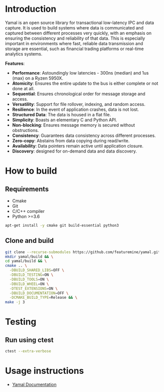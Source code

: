 # Introduction

Yamal is an open source library for transactional low-latency IPC and data capture. It is used to build systems where data is communicated and captured between different processes very quickly, with an emphasis on ensuring the consistency and reliability of that data. This is especially important in environments where fast, reliable data transmission and storage are essential, such as financial trading platforms or real-time analytics systems.

**Features**:
- **Performance**: Astoundingly low latencies - 300ns (median) and 1us (max) on a Ryzen 5950X.
- **Atomicity**: Ensures the entire update to the bus is either complete or not done at all.
- **Sequential**: Ensures chronological order for message storage and access.
- **Versatility**: Support for file rollover, indexing, and random access.
- **Resilience**: In the event of application crashes, data is not lost.
- **Structured Data**: The data is housed in a flat file.
- **Simplicity**: Boasts an elementary C and Python API.
- **Non-blocking**: Ensures message memory is secured without obstructions.
- **Consistency**: Guarantees data consistency across different processes.
- **Zero-copy**: Abstains from data copying during read/write.
- **Availability**: Data pointers remain active until application closure.
- **Discovery**: designed for on-demand data and data discovery.

# How to build

## Requirements

* Cmake
* Git
* C/C++ compiler
* Python >=3.6

```bash
apt-get install -y cmake git build-essential python3
```

## Clone and build

```bash
git clone --recurse-submodules https://github.com/featuremine/yamal.git && \
mkdir yamal/build && \
cd yamal/build && \
cmake .. \
  -DBUILD_SHARED_LIBS=OFF \
  -DBUILD_TESTING=ON \
  -DBUILD_TOOLS=ON \
  -DBUILD_WHEEL=ON \
  -DTEST_EXTENSIONS=ON \
  -DBUILD_DOCUMENTATION=OFF \
  -DCMAKE_BUILD_TYPE=Release && \
make -j 3
```

# Testing

## Run using ctest

```bash
ctest --extra-verbose
```

# Usage instructions

- [Yamal Documentation](docs/README.md)
